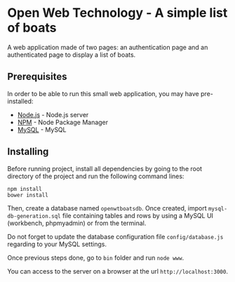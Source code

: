 # Open Web Technology - A simple list of boats

A web application made of two pages: an authentication page and an authenticated page to display a list of boats.

## Prerequisites

In order to be able to run this small web application, you may have pre-installed:

* [Node.js](https://nodejs.org/en/) - Node.js server
* [NPM](https://www.npmjs.com) - Node Package Manager
* [MySQL](https://dev.mysql.com/downloads/) - MySQL 

## Installing

Before running project, install all dependencies by going to the root directory of the project and run the following command lines:

```
npm install
bower install
```

Then, create a database named ```openwtboatsdb```. 
Once created, import ```mysql-db-generation.sql``` file containing tables and rows by using a MySQL UI (workbench, phpmyadmin) or from the terminal. 

Do not forget to update the database configuration file ```config/database.js``` regarding to your MySQL settings.
 
Once previous steps done, go to ```bin``` folder and run ```node www```.

You can access to the server on a browser at the url ```http://localhost:3000```.